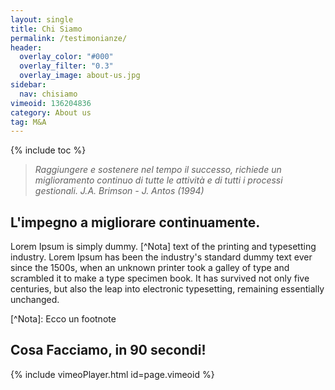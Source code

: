```yaml
---
layout: single
title: Chi Siamo
permalink: /testimonianze/
header:
  overlay_color: "#000"
  overlay_filter: "0.3"
  overlay_image: about-us.jpg
sidebar: 
  nav: chisiamo
vimeoid: 136204836
category: About us
tag: M&A
---
```


{% include toc %}

>*Raggiungere e sostenere nel tempo il successo, richiede un miglioramento continuo di tutte le attività e di tutti i processi gestionali.*
> <cite>J.A. Brimson - J. Antos (1994)</cite>
<div markdown="1" class="wrapper blue"><div class="newwrap" markdown="1">	
 
## L'impegno a migliorare continuamente.

<p markdown="1">Lorem Ipsum is simply dummy. [^Nota] text of the printing and typesetting industry. Lorem Ipsum has been the industry's standard dummy text ever since the 1500s, when an unknown printer took a galley of type and scrambled it to make a type specimen book. It has survived not only five centuries, but also the leap into electronic typesetting, remaining essentially unchanged.</p>
[^Nota]: Ecco un footnote

## Cosa Facciamo, in 90 secondi!
{% include vimeoPlayer.html id=page.vimeoid %}